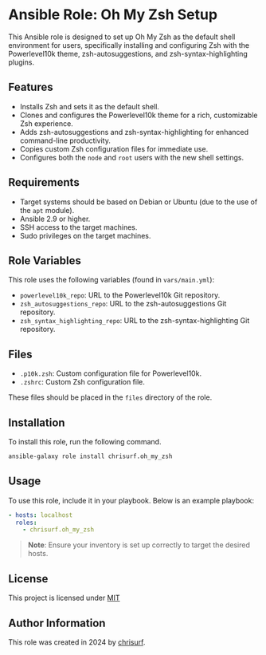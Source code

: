 # Ansible Role: Oh My Zsh Setup

This Ansible role is designed to set up Oh My Zsh as the default shell environment for users, specifically installing and configuring Zsh with the Powerlevel10k theme, zsh-autosuggestions, and zsh-syntax-highlighting plugins.

## Features

- Installs Zsh and sets it as the default shell.
- Clones and configures the Powerlevel10k theme for a rich, customizable Zsh experience.
- Adds zsh-autosuggestions and zsh-syntax-highlighting for enhanced command-line productivity.
- Copies custom Zsh configuration files for immediate use.
- Configures both the `node` and `root` users with the new shell settings. 

## Requirements

- Target systems should be based on Debian or Ubuntu (due to the use of the `apt` module).
- Ansible 2.9 or higher.
- SSH access to the target machines.
- Sudo privileges on the target machines.

## Role Variables

This role uses the following variables (found in `vars/main.yml`):

- `powerlevel10k_repo`: URL to the Powerlevel10k Git repository.
- `zsh_autosuggestions_repo`: URL to the zsh-autosuggestions Git repository.
- `zsh_syntax_highlighting_repo`: URL to the zsh-syntax-highlighting Git repository.

## Files

- `.p10k.zsh`: Custom configuration file for Powerlevel10k.
- `.zshrc`: Custom Zsh configuration file.

These files should be placed in the `files` directory of the role.


## Installation

To install this role, run the following command.
```sh
ansible-galaxy role install chrisurf.oh_my_zsh
```

## Usage

To use this role, include it in your playbook. Below is an example playbook:

```yaml
- hosts: localhost
  roles:
    - chrisurf.oh_my_zsh
```

> **Note**: Ensure your inventory is set up correctly to target the desired hosts.

## License

This project is licensed under [MIT](https://github.com/chrisurf/ansible-role-oh-my-zsh/blob/main/LICENSE)

## Author Information

This role was created in 2024 by [chrisurf](https://chrisurf.com).